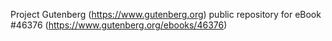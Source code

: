 Project Gutenberg (https://www.gutenberg.org) public repository for eBook #46376 (https://www.gutenberg.org/ebooks/46376)
